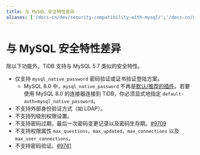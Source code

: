 ```yaml
---
title: 与 MySQL 安全特性差异
aliases: ['/docs-cn/dev/security-compatibility-with-mysql/','/docs-cn/dev/reference/security/compatibility/']
---
```


# 与 MySQL 安全特性差异

除以下功能外，TiDB 支持与 MySQL 5.7 类似的安全特性。

- 仅支持 `mysql_native_password` 密码验证或证书验证登陆方案。
    - MySQL 8.0 中，`mysql_native_password` 不再是[默认/推荐的插件](https://dev.mysql.com/doc/refman/8.0/en/upgrading-from-previous-series.html#upgrade-caching-sha2-password)。若要使用 MySQL 8.0 的连接器连接到 TiDB，你必须显式地指定 `default-auth=mysql_native_password`。
- 不支持外部身份验证方式（如 LDAP）。
- 不支持列级别权限设置。
- 不支持密码过期，最后一次密码变更记录以及密码生存期。[#9709](https://github.com/pingcap/tidb/issues/9709)
- 不支持权限属性 `max_questions`，`max_updated`，`max_connections` 以及 `max_user_connections`。
- 不支持密码验证。[#9741](https://github.com/pingcap/tidb/issues/9741)
